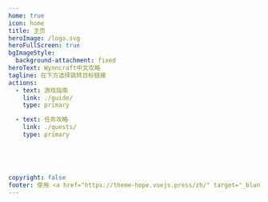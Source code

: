 ```yaml
---
home: true
icon: home
title: 主页
heroImage: /logo.svg
heroFullScreen: true
bgImageStyle:
  background-attachment: fixed
heroText: Wynncraft中文攻略
tagline: 在下方选择跳转目标链接
actions:
  - text: 游戏指南
    link: ./guide/
    type: primary

  - text: 任务攻略
    link: ./quests/
    type: primary



  

copyright: false
footer: 使用 <a href="https://theme-hope.vuejs.press/zh/" target="_blank">VuePress Theme Hope</a> 主题 | MIT 协议, 版权所有 © 2019-present Mr.Hope
---
```

